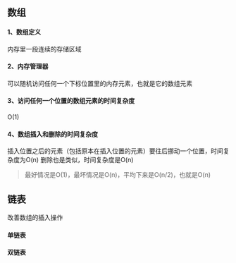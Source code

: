 ## 数组
#### 1、数组定义
内存里一段连续的存储区域
#### 2、内存管理器
可以随机访问任何一个下标位置里的内存元素，也就是它的数组元素
#### 3、访问任何一个位置的数组元素的时间复杂度
O(1)
#### 4、数组插入和删除的时间复杂度
插入位置之后的元素（包括原本在插入位置的元素）要往后挪动一个位置，时间复杂度为O(n)
删除也是类似，时间复杂度是O(n)

> 最好情况是O(1)，最坏情况是O(n)，平均下来是O(n/2)，也就是O(n)

## 链表
改善数组的插入操作
#### 单链表
#### 双链表